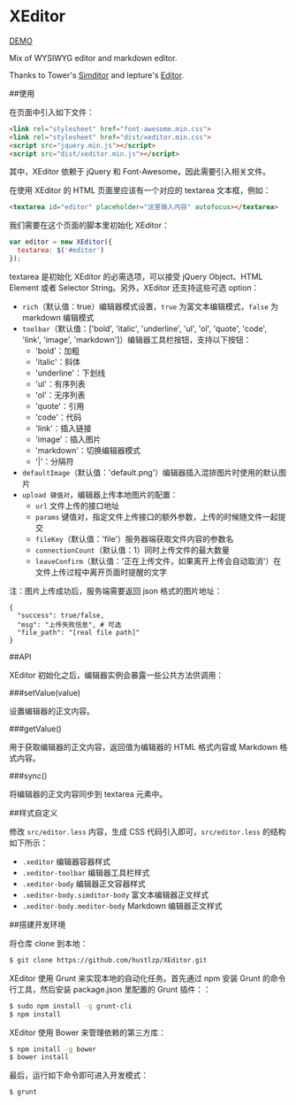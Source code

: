 # XEditor

[DEMO](http://lab.hustlzp.com/XEditor/)

Mix of WYSIWYG editor and markdown editor.

Thanks to Tower's [Simditor](https://github.com/mycolorway/simditor) and lepture's [Editor](https://github.com/lepture/editor).

##使用

在页面中引入如下文件：

```html
<link rel="stylesheet" href="font-awesome.min.css">
<link rel="stylesheet" href="dist/xeditor.min.css">
<script src="jquery.min.js"></script>
<script src="dist/xeditor.min.js"></script>
```

其中，XEditor 依赖于 jQuery 和 Font-Awesome，因此需要引入相关文件。

在使用 XEditor 的 HTML 页面里应该有一个对应的 textarea 文本框，例如：

```html
<textarea id="editor" placeholder="这里输入内容" autofocus></textarea>
```

我们需要在这个页面的脚本里初始化 XEditor：


```js
var editor = new XEditor({
  textarea: $('#editor')
});
```

textarea 是初始化 XEditor 的必需选项，可以接受 jQuery Object、HTML Element 或者 Selector String。另外，XEditor 还支持这些可选 option：

* `rich`（默认值：true）编辑器模式设置，`true` 为富文本编辑模式，`false` 为 markdown 编辑模式
* `toolbar`（默认值：['bold', 'italic', 'underline', 'ul', 'ol', 'quote', 'code', 'link', 'image', 'markdown']）编辑器工具栏按钮，支持以下按钮：
  * 'bold'：加粗
  * 'italic'：斜体
  * 'underline'：下划线
  * 'ul'：有序列表
  * 'ol'：无序列表
  * 'quote'：引用
  * 'code'：代码
  * 'link'：插入链接
  * 'image'：插入图片
  * 'markdown'：切换编辑器模式
  * '|'：分隔符
* `defaultImage`（默认值：'default.png'）编辑器插入混排图片时使用的默认图片
* `upload 键值对`，编辑器上传本地图片的配置：
  * `url` 文件上传的接口地址
  * `params` 键值对，指定文件上传接口的额外参数，上传的时候随文件一起提交
  * `fileKey`（默认值：'file'）服务器端获取文件内容的参数名
  * `connectionCount`（默认值：1）同时上传文件的最大数量
  * `leaveConfirm`（默认值：'正在上传文件，如果离开上传会自动取消'）在文件上传过程中离开页面时提醒的文字

注：图片上传成功后，服务端需要返回 json 格式的图片地址：
  
```
{
  "success": true/false,
  "msg": "上传失败信息", # 可选
  "file_path": "[real file path]"
}
```

##API

XEditor 初始化之后，编辑器实例会暴露一些公共方法供调用：

###setValue(value)

设置编辑器的正文内容。

###getValue()

用于获取编辑器的正文内容，返回值为编辑器的 HTML 格式内容或 Markdown 格式内容。

###sync()

将编辑器的正文内容同步到 textarea 元素中。

##样式自定义

修改 `src/editor.less` 内容，生成 CSS 代码引入即可，`src/editor.less` 的结构如下所示：

* `.xeditor` 编辑器容器样式
* `.xeditor-toolbar` 编辑器工具栏样式
* `.xeditor-body` 编辑器正文容器样式
* `.xeditor-body.simditor-body` 富文本编辑器正文样式
* `.xeditor-body.meditor-body` Markdown 编辑器正文样式

##搭建开发环境

将仓库 clone 到本地：

```bash
$ git clone https://github.com/hustlzp/XEditor.git
```

XEditor 使用 Grunt 来实现本地的自动化任务。首先通过 npm 安装 Grunt 的命令行工具，然后安装 package.json 里配置的 Grunt 插件：：

```bash
$ sudo npm install -g grunt-cli
$ npm install
```

XEditor 使用 Bower 来管理依赖的第三方库：

```bash
$ npm install -g bower
$ bower install
```

最后，运行如下命令即可进入开发模式：

```bash
$ grunt
```
